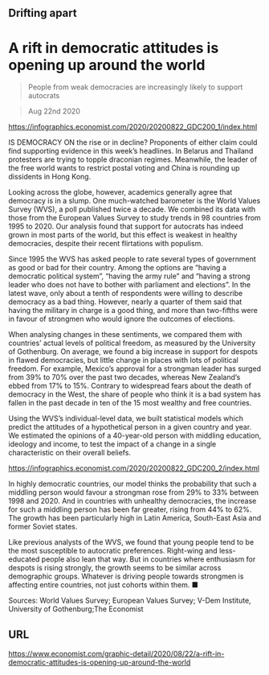 ## Drifting apart

# A rift in democratic attitudes is opening up around the world

> People from weak democracies are increasingly likely to support autocrats

> Aug 22nd 2020



https://infographics.economist.com/2020/20200822_GDC200_1/index.html

IS DEMOCRACY ON the rise or in decline? Proponents of either claim could find supporting evidence in this week’s headlines. In Belarus and Thailand protesters are trying to topple draconian regimes. Meanwhile, the leader of the free world wants to restrict postal voting and China is rounding up dissidents in Hong Kong.

Looking across the globe, however, academics generally agree that democracy is in a slump. One much-watched barometer is the World Values Survey (WVS), a poll published twice a decade. We combined its data with those from the European Values Survey to study trends in 98 countries from 1995 to 2020. Our analysis found that support for autocrats has indeed grown in most parts of the world, but this effect is weakest in healthy democracies, despite their recent flirtations with populism.

Since 1995 the WVS has asked people to rate several types of government as good or bad for their country. Among the options are “having a democratic political system”, “having the army rule” and “having a strong leader who does not have to bother with parliament and elections”. In the latest wave, only about a tenth of respondents were willing to describe democracy as a bad thing. However, nearly a quarter of them said that having the military in charge is a good thing, and more than two-fifths were in favour of strongmen who would ignore the outcomes of elections.

When analysing changes in these sentiments, we compared them with countries’ actual levels of political freedom, as measured by the University of Gothenburg. On average, we found a big increase in support for despots in flawed democracies, but little change in places with lots of political freedom. For example, Mexico’s approval for a strongman leader has surged from 39% to 70% over the past two decades, whereas New Zealand’s ebbed from 17% to 15%. Contrary to widespread fears about the death of democracy in the West, the share of people who think it is a bad system has fallen in the past decade in ten of the 15 most wealthy and free countries.

Using the WVS’s individual-level data, we built statistical models which predict the attitudes of a hypothetical person in a given country and year. We estimated the opinions of a 40-year-old person with middling education, ideology and income, to test the impact of a change in a single characteristic on their overall beliefs.



https://infographics.economist.com/2020/20200822_GDC200_2/index.html

In highly democratic countries, our model thinks the probability that such a middling person would favour a strongman rose from 29% to 33% between 1998 and 2020. And in countries with unhealthy democracies, the increase for such a middling person has been far greater, rising from 44% to 62%. The growth has been particularly high in Latin America, South-East Asia and former Soviet states.

Like previous analysts of the WVS, we found that young people tend to be the most susceptible to autocratic preferences. Right-wing and less-educated people also lean that way. But in countries where enthusiasm for despots is rising strongly, the growth seems to be similar across demographic groups. Whatever is driving people towards strongmen is affecting entire countries, not just cohorts within them. ■

Sources: World Values Survey; European Values Survey; V-Dem Institute, University of Gothenburg;The Economist



## URL

https://www.economist.com/graphic-detail/2020/08/22/a-rift-in-democratic-attitudes-is-opening-up-around-the-world
